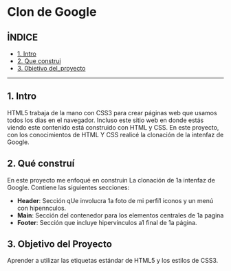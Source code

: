 # Clon de Google
## İNDICE
* [1. Intro](https://github.com/AlidaRobles/clondegoogle/blob/main/README.md#1-intro)
* [2. Que construi](https://github.com/AlidaRobles/clondegoogle/blob/main/README.md#2-qu%C3%A9-constru%C3%AD)
* [3. 0bietivo del_proyecto](https://github.com/AlidaRobles/clondegoogle/edit/main/README.md#3-objetivo-del-proyecto)

****

## 1. Intro
HTML5 trabaja de la mano con CSS3 para crear páginas web que usamos todos los dias en el navegador. Incluso este sitio web en donde
estás viendo este contenido está construido con HTML y CSS.
En este proyecto, con los conocimientos de HTML Y CSS realicé la clonación de la intenfaz de Google.
## 2. Qué construí


En este proyecto me enfoqué en construin La clonación de 1a intenfaz de Google. Contiene las siguientes secciones:
* **Header**: Sección qUe involucra 1a foto de mi perfi1 iconos y un menú con hipennculos.
* **Main**: Sección del contenedor para los elementos centrales de 1a pagina
* **Footer**: Sección que incluye hipervínculos a1 final de 1a página.

## 3. Objetivo del Proyecto
Aprender a utilizar las etiquetas estándar de HTML5 y los estilos de CSS3.
